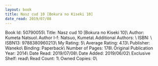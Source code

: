 ```yaml
---
layout: book
title: Nasz cud 10 [Bokura no Kiseki 10]
date_read: 2019/07/08
---
```


Book Id: 50790055\ 
Title: Nasz cud 10 [Bokura no Kiseki 10]\ 
Author: Kumeta Natsuo\ 
Author l-f: Natsuo, Kumeta\ 
Additional Authors: \ 
ISBN: \ 
ISBN13: 9788380960213\ 
My Rating: 5\ 
Average Rating: 4.13\ 
Publisher: Waneko\ 
Binding: Paperback\ 
Number of Pages: 178\ 
Original Publication Year: 2014\ 
Date Read: 2019/07/08\ 
Date Added: 2019/06/02\ 
Exclusive Shelf: read\ 
Read Count: 1\ 
Owned Copies: 0\ 

